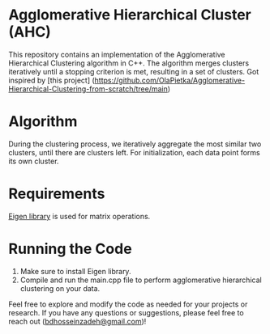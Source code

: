 # Agglomerative Hierarchical Cluster (AHC)
This repository contains an implementation of the Agglomerative Hierarchical Clustering algorithm in C++. The algorithm merges clusters iteratively until a stopping criterion is met, resulting in a set of clusters. Got inspired by [this project] (https://github.com/OlaPietka/Agglomerative-Hierarchical-Clustering-from-scratch/tree/main)

# Algorithm
During the clustering process, we iteratively aggregate the most similar two clusters, until there are 
 clusters left. For initialization, each data point forms its own cluster.

 # Requirements
 [Eigen library](https://eigen.tuxfamily.org/) is used for matrix operations.

 # Running the Code
1. Make sure to install Eigen library.
2. Compile and run the main.cpp file to perform agglomerative hierarchical clustering on your data.


Feel free to explore and modify the code as needed for your projects or research. If you have any questions or suggestions, please feel free to reach out (bdhosseinzadeh@gmail.com)!